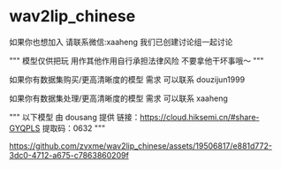 # wav2lip_chinese

如果你也想加入 请联系微信:xaaheng 我们已创建讨论组一起讨论

"""
模型仅供把玩 用作其他作用自行承担法律风险 不要拿他干坏事哦～
"""

如果你有数据集购买/更高清晰度的模型 需求 可以联系 douzijun1999

如果你有数据集处理/更高清晰度的模型 需求 可以联系 xaaheng

"""
以下模型 由 dousang 提供
链接：https://cloud.hiksemi.cn/#share-GYQPLS 提取码：0632
"""




https://github.com/zvxme/wav2lip_chinese/assets/19506817/e881d772-3dc0-4712-a675-c7863860209f

